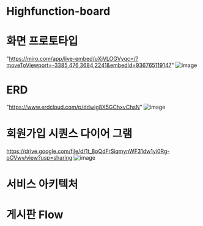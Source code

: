 # Highfunction-board
# 화면 프로토타입
"https://miro.com/app/live-embed/uXjVLOGVyqc=/?moveToViewport=-3385,476,3684,2241&embedId=936765119147" 
![image](https://github.com/user-attachments/assets/6b42d7d7-9329-4b13-8e75-b055d92f784d)



# ERD
"https://www.erdcloud.com/p/ddwig8X5GChxvChsN"
![image](https://github.com/user-attachments/assets/5ebe89ac-11e1-48a6-9e3d-af9387d4d63f)

# 회원가입 시퀀스 다이어 그램
https://drive.google.com/file/d/1t_8oQdFrSiqmynWF31dw1yi0Rg-oOVwv/view?usp=sharing
![image](https://github.com/user-attachments/assets/167da6b1-231e-4946-87cb-e2a2c9b9632d)

# 서비스 아키텍처

# 게시판 Flow
